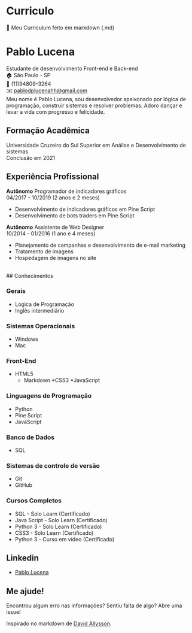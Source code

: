 # Curriculo
👤 Meu Curriculum feito em markdown (.md)

# Pablo Lucena
Estudante de desenvolvimento Front-end e Back-end
<br>
:house: São Paulo - SP
<br>:iphone: (11)94809-3264
<br>:envelope: pablodplucenahh@gmail.com
<br>
Meu nome é Pablo Lucena, sou desenvolvedor apaixonado por lógica de programação, construir sistemas e resolver problemas. Adoro dançar e levar a vida com progresso e felicidade.
<br>
## Formação Acadêmica

Universidade Cruzeiro do Sul
Superior em Análise e Desenvolvimento de sistemas 
<br>Conclusão em 2021
<br>
## Experiência Profissional

**Autônomo**
Programador de indicadores gráficos
<br>04/2017 - 10/2019 (2 anos e 2 meses)
* Desenvolvimento de indicadores gráficos em Pine Script
* Desenvolvimento de bots traders em Pine Script

**Autônomo**
Assistente de Web Designer
<br>10/2014 - 01/2016 (1 ano e 4 meses)
* Planejamento de campanhas e desenvolvimento de e-mail marketing
* Tratamento de imagens
* Hospedagem de imagens no site
<br>
## Conhecimentos

### Gerais

* Lógica de Programação
* Inglês intermediário

### Sistemas Operacionais

* Windows
* Mac

### Front-End

* HTML5
  * Markdown
*CSS3
*JavaScript

### Linguagens de Programação

* Python
* Pine Script
* JavaScript

### Banco de Dados

* SQL

### Sistemas de controle de versão

* Git
* GitHub

### Cursos Completos

* SQL - Solo Learn (Certificado)
* Java Script - Solo Learn (Certificado)
* Python 3 - Solo Learn (Certificado)
* CSS3 - Solo Learn (Certificado)
* Python 3 - Curso em vídeo (Certificado)

## Linkedin
* [Pablo Lucena](https://www.linkedin.com/in/pablo-lucena/)

## Me ajude!
Encontrou algum erro nas informações? Sentiu falta de algo? Abre uma issue! <br>

Inspirado no markdown de [David Allysson](https://github.com/davidallysson/curriculo).
